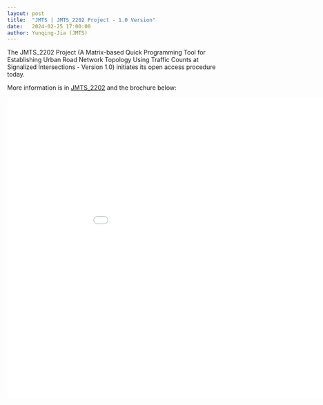 ```yaml
---
layout: post
title:  "JMTS | JMTS_2202 Project - 1.0 Version"
date:   2024-02-25 17:00:00
author: Yunqing-Jia (JMTS)
---
```

<p>The JMTS_2202 Project (A Matrix-based Quick Programming Tool for Establishing Urban Road Network Topology Using Traffic Counts at Signalized Intersections - Version 1.0) initiates its open access procedure today.</p>

<p>More information is in <a href="https://yunqing-jia.github.io/Jerland/jmts/experience/#jmts_2202">JMTS_2202</a> and the brochure below:</p>

<embed src="/Jerland/jmts/JMTS_2202_1_0B.pdf" width="1000" height="700" type="application/pdf">
